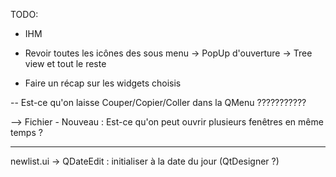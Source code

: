 TODO:

* IHM
- Revoir toutes les icônes des sous menu
-> PopUp d'ouverture
-> Tree view et tout le reste

+ Faire un récap sur les widgets choisis

-- Est-ce qu'on laisse Couper/Copier/Coller dans la QMenu ???????????

--> Fichier
		- Nouveau : Est-ce qu'on peut ouvrir plusieurs fenêtres en même temps ?
		
*****************************************************************************************************************************************************************************

newlist.ui
	-> QDateEdit : initialiser à la date du jour (QtDesigner ?)
